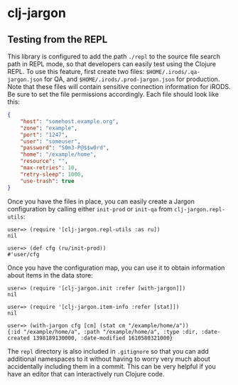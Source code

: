 # clj-jargon

## Testing from the REPL

This library is configured to add the path `./repl` to the source file search path in REPL mode, so that developers can
easily test using the Clojure REPL. To use this feature, first create two files: `$HOME/.irods/.qa-jargon.json` for QA,
and `$HOME/.irods/.prod-jargon.json` for production. Note that these files will contain sensitive connection information
for iRODS. Be sure to set the file permissions accordingly. Each file should look like this:

``` json
{
    "host": "somehost.example.org",
    "zone": "example",
    "port": "1247",
    "user": "someuser",
    "password": "S0m3-P@$$w0rd",
    "home": "/example/home",
    "resource": "",
    "max-retries": 10,
    "retry-sleep": 1000,
    "use-trash": true
}
```

Once you have the files in place, you can easily create a Jargon configuration by calling either `init-prod` or
`init-qa` from `clj-jargon.repl-utils`:

```
user=> (require '[clj-jargon.repl-utils :as ru])
nil

user=> (def cfg (ru/init-prod))
#'user/cfg
```

Once you have the configuration map, you can use it to obtain information about items in the data store:

```
user=> (require '[clj-jargon.init :refer [with-jargon]])
nil

user=> (require '[clj-jargon.item-info :refer [stat]])
nil

user=> (with-jargon cfg [cm] (stat cm "/example/home/a"))
{:id "/example/home/a", :path "/example/home/a", :type :dir, :date-created 1398189130000, :date-modified 1610580321000}
```

The `repl` directory is also included in `.gitignore` so that you can add additional namespaces to it without having to
worry very much about accidentally including them in a commit. This can be very helpful if you have an editor that can
interactively run Clojure code.
